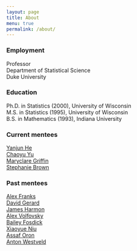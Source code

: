 ```yaml
---
layout: page
title: About
menu: true
permalink: /about/
---
```




### Employment
Professor     
Department of Statistical Science    
Duke University    

### Education
Ph.D. in Statistics (2000), University of Wisconsin   
M.S. in Statistics (1995), University of Wisconsin   
B.S. in Mathematics (1993), Indiana University   


### Current mentees

[Yanjun He](http://www.stat.washington.edu/people/people.php?id=415)     
[Chaoyu Yu](http://students.washington.edu/chaoyuyu/)   
[Maryclare Griffin](http://www.stat.washington.edu/people/mgrffn/)   
[Stephanie Brown](http://stat.duke.edu/people/stephanie-brown)   


### Past mentees
[Alex Franks](http://afranks.com/)      
[David Gerard](http://home.uchicago.edu/~dcgerard/home.html)         
[James Harmon](http://www.stat.washington.edu/people/people.php?id=389)       
[Alex Volfovsky](http://www.people.fas.harvard.edu/~volfovsky)        
[Bailey Fosdick](href=http://www.stat.colostate.edu/~bailey)       
[Xiaoyue Niu](http://stat.psu.edu/people/xun5)         
[Assaf Oron](http://www.seattlechildrens.org/research/cores/ccbs/contact/)     
[Anton Westveld](https://researchers.anu.edu.au/researchers/westveld-a)      



